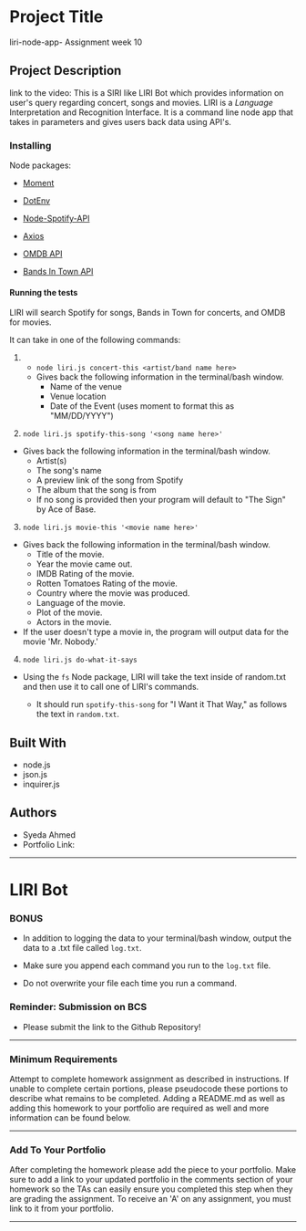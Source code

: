 # Project Title
liri-node-app-
Assignment week 10


## Project Description
link to the video:
This is a SIRI like LIRI Bot which provides information on user's query regarding concert, songs and movies. LIRI is a _Language_ Interpretation and Recognition Interface. It is a command line node app that takes in parameters and gives users back data using API's.

### Installing
Node packages:

   * [Moment](https://www.npmjs.com/package/moment)

   * [DotEnv](https://www.npmjs.com/package/dotenv)

   * [Node-Spotify-API](https://www.npmjs.com/package/node-spotify-api)

   * [Axios](https://www.npmjs.com/package/axios)

   * [OMDB API](http://www.omdbapi.com) 
    
   * [Bands In Town API](http://www.artists.bandsintown.com/bandsintown-api)


#### Running the tests

LIRI will search Spotify for songs, Bands in Town for concerts, and OMDB for movies.

It  can take in one of the following commands:

1.  * `node liri.js concert-this <artist/band name here>`
    * Gives back the following information in the terminal/bash window.
      * Name of the venue 
      * Venue location
      * Date of the Event (uses moment to format this as "MM/DD/YYYY")

2. `node liri.js spotify-this-song '<song name here>'`
 
  * Gives back the following information in the terminal/bash window.
      * Artist(s)
      * The song's name
      * A preview link of the song from Spotify
      * The album that the song is from
      * If no song is provided then your program will default to "The Sign" by Ace of Base.
   

  3. `node liri.js movie-this '<movie name here>'`

   * Gives back the following information in the terminal/bash window.
       * Title of the movie.
       * Year the movie came out.
       * IMDB Rating of the movie.
       * Rotten Tomatoes Rating of the movie.
       * Country where the movie was produced.
       * Language of the movie.
       * Plot of the movie.
       * Actors in the movie.
   * If the user doesn't type a movie in, the program will output data for the movie 'Mr. Nobody.'

 4. `node liri.js do-what-it-says`

   * Using the `fs` Node package, LIRI will take the text inside of random.txt and then use it to call one of LIRI's commands.

     * It should run `spotify-this-song` for "I Want it That Way," as follows the text in `random.txt`.

## Built With

* node.js
* json.js
* inquirer.js

## Authors

* Syeda Ahmed
* Portfolio Link: 









---------------------------------------------------------------------------------------------------------------------
# LIRI Bot


### BONUS

* In addition to logging the data to your terminal/bash window, output the data to a .txt file called `log.txt`.

* Make sure you append each command you run to the `log.txt` file. 

* Do not overwrite your file each time you run a command.

### Reminder: Submission on BCS

* Please submit the link to the Github Repository!

- - -

### Minimum Requirements

Attempt to complete homework assignment as described in instructions. If unable to complete certain portions, please pseudocode these portions to describe what remains to be completed. Adding a README.md as well as adding this homework to your portfolio are required as well and more information can be found below.

- - -
### Add To Your Portfolio

After completing the homework please add the piece to your portfolio. Make sure to add a link to your updated portfolio in the comments section of your homework so the TAs can easily ensure you completed this step when they are grading the assignment. To receive an 'A' on any assignment, you must link to it from your portfolio.

- - -


